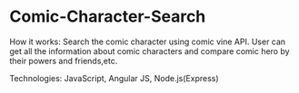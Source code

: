 # Comic-Character-Search

How it works:
Search the comic character using comic vine API. User can get all the information about comic characters and compare comic hero by their powers and friends,etc.

Technologies: JavaScript, Angular JS, Node.js(Express) 
